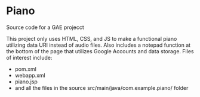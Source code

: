 # Piano
Source code for a GAE projecct

This project only uses HTML, CSS, and JS to make a functional piano utilizing data URI instead of audio files.
Also includes a notepad function at the bottom of the page that utilizes Google Accounts and data storage.
Files of interest include:
- pom.xml
- webapp.xml
- piano.jsp
- and all the files in the source src/main/java/com.example.piano/ folder
